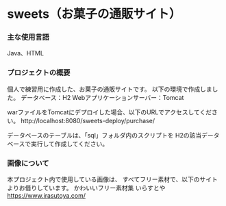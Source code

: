 # sweets（お菓子の通販サイト）
### 主な使用言語
Java、HTML

### プロジェクトの概要
個人で練習用に作成した、お菓子の通販サイトです。
以下の環境で作成しました。
データベース：H2
Webアプリケーションサーバー：Tomcat

warファイルをTomcatにデプロイした場合、以下のURLでアクセスしてください。
http://localhost:8080/sweets-deploy/purchase/

データベースのテーブルは、「sql」フォルダ内のスクリプトを
H2の該当データベースで実行して作成してください。

### 画像について
本プロジェクト内で使用している画像は、 すべてフリー素材で、以下のサイトよりお借りしています。
かわいいフリー素材集 いらすとや https://www.irasutoya.com/
